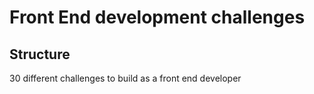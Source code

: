# Front End development challenges

## Structure

30 different challenges to build as a front end developer
